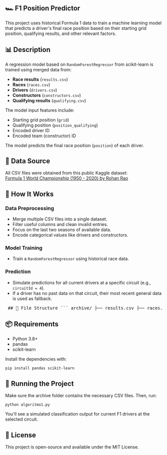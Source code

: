 ## 🏎️ F1 Position Predictor

This project uses historical Formula 1 data to train a machine learning model that predicts a driver's final race position based on their starting grid position, qualifying results, and other relevant factors.

## 📊 Description

A regression model based on `RandomForestRegressor` from scikit-learn is trained using merged data from:

- **Race results** (`results.csv`)
- **Races** (`races.csv`)
- **Drivers** (`drivers.csv`)
- **Constructors** (`constructors.csv`)
- **Qualifying results** (`qualifying.csv`)

The model input features include:

- Starting grid position (`grid`)
- Qualifying position (`position_qualifying`)
- Encoded driver ID
- Encoded team (constructor) ID

The model predicts the final race position (`position`) of each driver.

## 📌 Data Source

All CSV files were obtained from this public Kaggle dataset:  
[Formula 1 World Championship (1950 - 2020) by Rohan Rao](https://www.kaggle.com/datasets/rohanrao/formula-1-world-championship-1950-2020)

## 🧠 How It Works

### Data Preprocessing

- Merge multiple CSV files into a single dataset.
- Filter useful columns and clean invalid entries.
- Focus on the last two seasons of available data.
- Encode categorical values like drivers and constructors.

### Model Training

- Train a `RandomForestRegressor` using historical race data.

### Prediction

- Simulate predictions for all current drivers at a specific circuit (e.g., `circuitId = 4`).
- If a driver has no past data on that circuit, their most recent general data is used as fallback.
  

<pre> ## 📁 File Structure ``` archive/ ├── results.csv ├── races.csv ├── drivers.csv ├── constructors.csv └── qualifying.csv main.py # This script ``` </pre>



## 📦 Requirements

- Python 3.8+
- pandas
- scikit-learn

Install the dependencies with:

```bash
pip install pandas scikit-learn

```


## 🚀 Running the Project
Make sure the archive folder contains the necessary CSV files. Then, run:

```
python algoritmo1.py
```


You'll see a simulated classification output for current F1 drivers at the selected circuit.



## 📄 License
This project is open-source and available under the MIT License.


























